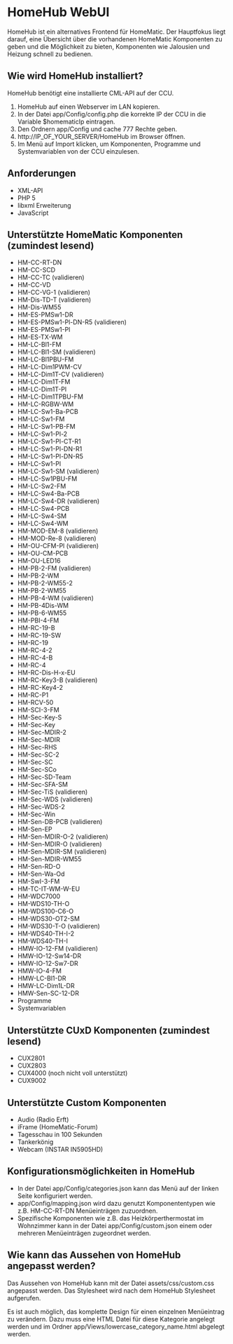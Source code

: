 # HomeHub WebUI
HomeHub ist ein alternatives Frontend für HomeMatic. Der Hauptfokus liegt darauf, eine Übersicht über die vorhandenen HomeMatic Komponenten zu geben und die Möglichkeit zu bieten, Komponenten wie Jalousien und Heizung schnell zu bedienen.

## Wie wird HomeHub installiert?
HomeHub benötigt eine installierte CML-API auf der CCU.

1. HomeHub auf einen Webserver im LAN kopieren.
2. In der Datei app/Config/config.php die korrekte IP der CCU in die Variable $homematicIp eintragen.
3. Den Ordnern app/Config und cache 777 Rechte geben.
4. http://IP_OF_YOUR_SERVER/HomeHub im Browser öffnen.
5. Im Menü auf Import klicken, um Komponenten, Programme und Systemvariablen von der CCU einzulesen.

## Anforderungen
* XML-API
* PHP 5
* libxml Erweiterung
* JavaScript

## Unterstützte HomeMatic Komponenten (zumindest lesend)
* HM-CC-RT-DN
* HM-CC-SCD
* HM-CC-TC (validieren)
* HM-CC-VD
* HM-CC-VG-1 (validieren)
* HM-Dis-TD-T (validieren)
* HM-Dis-WM55
* HM-ES-PMSw1-DR
* HM-ES-PMSw1-Pl-DN-R5 (validieren)
* HM-ES-PMSw1-Pl
* HM-ES-TX-WM
* HM-LC-Bl1-FM
* HM-LC-Bl1-SM (validieren)
* HM-LC-Bl1PBU-FM
* HM-LC-Dim1PWM-CV
* HM-LC-Dim1T-CV (validieren)
* HM-LC-Dim1T-FM
* HM-LC-Dim1T-Pl
* HM-LC-Dim1TPBU-FM
* HM-LC-RGBW-WM
* HM-LC-Sw1-Ba-PCB
* HM-LC-Sw1-FM
* HM-LC-Sw1-PB-FM
* HM-LC-Sw1-Pl-2
* HM-LC-Sw1-Pl-CT-R1
* HM-LC-Sw1-Pl-DN-R1
* HM-LC-Sw1-Pl-DN-R5
* HM-LC-Sw1-Pl
* HM-LC-Sw1-SM (validieren)
* HM-LC-Sw1PBU-FM
* HM-LC-Sw2-FM
* HM-LC-Sw4-Ba-PCB
* HM-LC-Sw4-DR (validieren)
* HM-LC-Sw4-PCB
* HM-LC-Sw4-SM
* HM-LC-Sw4-WM
* HM-MOD-EM-8 (validieren)
* HM-MOD-Re-8 (validieren)
* HM-OU-CFM-Pl (validieren)
* HM-OU-CM-PCB
* HM-OU-LED16
* HM-PB-2-FM (validieren)
* HM-PB-2-WM
* HM-PB-2-WM55-2
* HM-PB-2-WM55
* HM-PB-4-WM (validieren)
* HM-PB-4Dis-WM
* HM-PB-6-WM55
* HM-PBI-4-FM
* HM-RC-19-B
* HM-RC-19-SW
* HM-RC-19
* HM-RC-4-2
* HM-RC-4-B
* HM-RC-4
* HM-RC-Dis-H-x-EU
* HM-RC-Key3-B (validieren)
* HM-RC-Key4-2
* HM-RC-P1
* HM-RCV-50
* HM-SCI-3-FM
* HM-Sec-Key-S
* HM-Sec-Key
* HM-Sec-MDIR-2
* HM-Sec-MDIR
* HM-Sec-RHS
* HM-Sec-SC-2
* HM-Sec-SC
* HM-Sec-SCo
* HM-Sec-SD-Team
* HM-Sec-SFA-SM
* HM-Sec-TiS (validieren)
* HM-Sec-WDS (validieren)
* HM-Sec-WDS-2
* HM-Sec-Win
* HM-Sen-DB-PCB (validieren)
* HM-Sen-EP
* HM-Sen-MDIR-O-2 (validieren)
* HM-Sen-MDIR-O (validieren)
* HM-Sen-MDIR-SM (validieren)
* HM-Sen-MDIR-WM55
* HM-Sen-RD-O
* HM-Sen-Wa-Od
* HM-SwI-3-FM
* HM-TC-IT-WM-W-EU
* HM-WDC7000
* HM-WDS10-TH-O
* HM-WDS100-C6-O
* HM-WDS30-OT2-SM
* HM-WDS30-T-O (validieren)
* HM-WDS40-TH-I-2
* HM-WDS40-TH-I
* HMW-IO-12-FM (validieren)
* HMW-IO-12-Sw14-DR
* HMW-IO-12-Sw7-DR
* HMW-IO-4-FM
* HMW-LC-Bl1-DR
* HMW-LC-Dim1L-DR
* HMW-Sen-SC-12-DR
* Programme
* Systemvariablen

## Unterstützte CUxD Komponenten (zumindest lesend)
* CUX2801
* CUX2803
* CUX4000 (noch nicht voll unterstützt)
* CUX9002

## Unterstützte Custom Komponenten
* Audio (Radio Erft)
* iFrame (HomeMatic-Forum)
* Tagesschau in 100 Sekunden
* Tankerkönig
* Webcam (INSTAR IN5905HD)

## Konfigurationsmöglichkeiten in HomeHub
* In der Datei app/Config/categories.json kann das Menü auf der linken Seite konfiguriert werden.
* app/Config/mapping.json wird dazu genutzt Komponententypen wie z.B. HM-CC-RT-DN Menüeinträgen zuzuordnen.
* Spezifische Komponenten wie z.B. das Heizkörperthermostat im Wohnzimmer kann in der Datei app/Config/custom.json einem oder mehreren Menüeinträgen zugeordnet werden.

## Wie kann das Aussehen von HomeHub angepasst werden?
Das Aussehen von HomeHub kann mit der Datei assets/css/custom.css angepasst werden. Das Stylesheet wird nach dem HomeHub Stylesheet aufgerufen.

Es ist auch möglich, das komplette Design für einen einzelnen Menüeintrag zu verändern. Dazu muss eine HTML Datei für diese Kategorie angelegt werden und im Ordner app/Views/lowercase_category_name.html abgelegt werden.